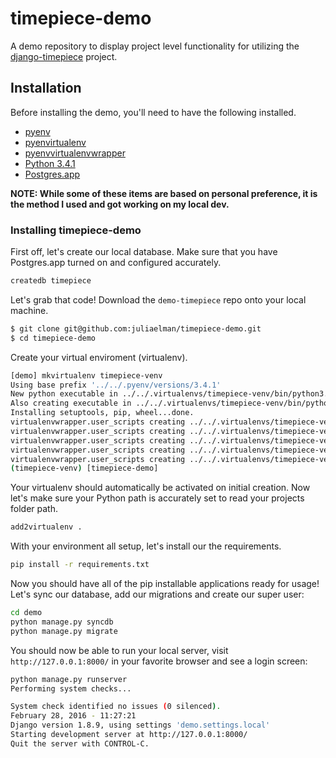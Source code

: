 # timepiece-demo

A demo repository to display project level functionality for utilizing the [django-timepiece](https://github.com/caktus/django-timepiece) project.

## Installation

Before installing the demo, you'll need to have the following installed.

- [pyenv](https://github.com/yyuu/pyenv)
- [pyenvirtualenv](https://github.com/yyuu/pyenv-virtualenv)
- [pyenvvirtualenvwrapper](https://github.com/yyuu/pyenv-virtualenvwrapper)
- [Python 3.4.1](https://www.python.org/download/releases/3.4.1/)
- [Postgres.app](http://postgresapp.com/)

**NOTE: While some of these items are based on personal preference, it is the method I used and got working on my local dev.**

### Installing timepiece-demo

First off, let's create our local database. Make sure that you have Postgres.app turned on and configured accurately.

```sh
createdb timepiece
```

Let's grab that code! Download the `demo-timepiece` repo onto your local machine.

```sh
$ git clone git@github.com:juliaelman/timepiece-demo.git
$ cd timepiece-demo
```

Create your virtual enviroment (virtualenv).

```sh
[demo] mkvirtualenv timepiece-venv
Using base prefix '../../.pyenv/versions/3.4.1'
New python executable in ../../.virtualenvs/timepiece-venv/bin/python3.4
Also creating executable in ../../.virtualenvs/timepiece-venv/bin/python
Installing setuptools, pip, wheel...done.
virtualenvwrapper.user_scripts creating ../../.virtualenvs/timepiece-venv/bin/predeactivate
virtualenvwrapper.user_scripts creating ../../.virtualenvs/timepiece-venv/bin/postdeactivate
virtualenvwrapper.user_scripts creating ../../.virtualenvs/timepiece-venv/bin/preactivate
virtualenvwrapper.user_scripts creating ../../.virtualenvs/timepiece-venv/bin/postactivate
virtualenvwrapper.user_scripts creating ../../.virtualenvs/timepiece-venv/bin/get_env_details
(timepiece-venv) [timepiece-demo] 
```

Your virtualenv should automatically be activated on initial creation. Now let's make sure your Python path is accurately set to read your projects folder path.

```sh
add2virtualenv .
```

With your environment all setup, let's install our the requirements.

```sh
pip install -r requirements.txt
```

Now you should have all of the pip installable applications ready for usage! Let's sync our database, add our migrations and create our super user:

```sh
cd demo
python manage.py syncdb
python manage.py migrate
```

You should now be able to run your local server, visit `http://127.0.0.1:8000/` in your favorite browser and see a login screen:

```sh
python manage.py runserver
Performing system checks...

System check identified no issues (0 silenced).
February 28, 2016 - 11:27:21
Django version 1.8.9, using settings 'demo.settings.local'
Starting development server at http://127.0.0.1:8000/
Quit the server with CONTROL-C.
```
